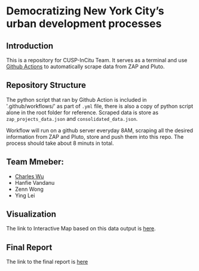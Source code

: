 # Democratizing New York City’s urban development processes


## Introduction
This is a repository for CUSP-InCitu Team. It serves as a terminal and use [Github Actions](https://github.com/features/actions) to automatically scrape data from ZAP and Pluto. 

## Repository Structure
The python script that ran by Github Action is included in '.github/workflows/' as part of `.yml` file, there is also a copy of python script alone in the root folder for reference. Scraped data is store as `zap_projects_data.json` and `consolidated_data.json`.

Workflow will run on a github server everyday 8AM, scraping all the desired information from ZAP and Pluto, store and push them into this repo. The process should take about 8 minuts in total. 

## Team Mmeber: 
- [Charles Wu](https://github.com/ZephyrCW)
- Hanfie Vandanu
- Zenn Wong
- Ying Lei

## Visualization   
The link to Interactive Map based on this data output is [here](https://incitu-project-maps.vercel.app/).

## Final Report
The link to the final report is [here](https://github.com/ZephyrCW/cusp-capstone/blob/main/capstone_report.pdf)

